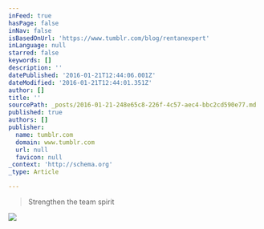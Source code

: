 ```yaml
---
inFeed: true
hasPage: false
inNav: false
isBasedOnUrl: 'https://www.tumblr.com/blog/rentanexpert'
inLanguage: null
starred: false
keywords: []
description: ''
datePublished: '2016-01-21T12:44:06.001Z'
dateModified: '2016-01-21T12:44:01.351Z'
author: []
title: ''
sourcePath: _posts/2016-01-21-248e65c8-226f-4c57-aec4-bbc2cd590e77.md
published: true
authors: []
publisher:
  name: tumblr.com
  domain: www.tumblr.com
  url: null
  favicon: null
_context: 'http://schema.org'
_type: Article

---
```

> Strengthen the team spirit

![](https://s3-us-west-2.amazonaws.com/the-grid-img/p/6a9999888bf74a9d6460e28964a971f5122bb36d.gif)